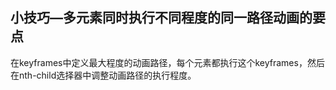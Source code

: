 ## 小技巧—多元素同时执行不同程度的同一路径动画的要点

在keyframes中定义最大程度的动画路径，每个元素都执行这个keyframes，然后在nth-child选择器中调整动画路径的执行程度。